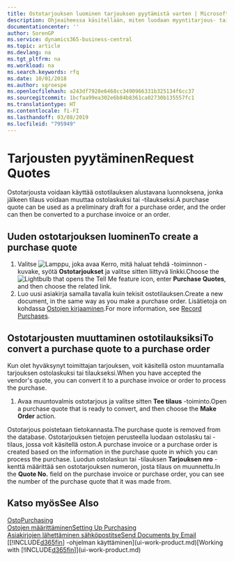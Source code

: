 ```yaml
---
title: Ostotarjouksen luominen tarjouksen pyytämistä varten | Microsoft Docs
description: Ohjeaiheessa käsitellään, miten luodaan myyntitarjous- tai tarjouspyyntöasiakirja kirjaamaan asiakkaalle tehty tarjous tuotteiden myynnistä tietyin ehdoin.
documentationcenter: ''
author: SorenGP
ms.service: dynamics365-business-central
ms.topic: article
ms.devlang: na
ms.tgt_pltfrm: na
ms.workload: na
ms.search.keywords: rfq
ms.date: 10/01/2018
ms.author: sgroespe
ms.openlocfilehash: a243df7928e6468cc3490966331b325134f6cc37
ms.sourcegitcommit: 1bcfaa99ea302e6b84b8361ca02730b135557fc1
ms.translationtype: HT
ms.contentlocale: fi-FI
ms.lasthandoff: 03/08/2019
ms.locfileid: "795949"
---
```

# <a name="request-quotes"></a><span data-ttu-id="fc1aa-103">Tarjousten pyytäminen</span><span class="sxs-lookup"><span data-stu-id="fc1aa-103">Request Quotes</span></span>
<span data-ttu-id="fc1aa-104">Ostotarjousta voidaan käyttää ostotilauksen alustavana luonnoksena, jonka jälkeen tilaus voidaan muuttaa ostolaskuksi tai -tilaukseksi.</span><span class="sxs-lookup"><span data-stu-id="fc1aa-104">A purchase quote can be used as a preliminary draft for a purchase order, and the order can then be converted to a purchase invoice or an order.</span></span>


## <a name="to-create-a-purchase-quote"></a><span data-ttu-id="fc1aa-105">Uuden ostotarjouksen luominen</span><span class="sxs-lookup"><span data-stu-id="fc1aa-105">To create a purchase quote</span></span>
1. <span data-ttu-id="fc1aa-106">Valitse ![Lamppu, joka avaa Kerro, mitä haluat tehdä -toiminnon](media/ui-search/search_small.png "Kerro, mitä haluat tehdä") -kuvake, syötä **Ostotarjoukset** ja valitse sitten liittyvä linkki.</span><span class="sxs-lookup"><span data-stu-id="fc1aa-106">Choose the ![Lightbulb that opens the Tell Me feature](media/ui-search/search_small.png "Tell me what you want to do") icon, enter **Purchase Quotes**, and then choose the related link.</span></span>
2. <span data-ttu-id="fc1aa-107">Luo uusi asiakirja samalla tavalla kuin tekisit ostotilauksen.</span><span class="sxs-lookup"><span data-stu-id="fc1aa-107">Create a new document, in the same way as you make a purchase order.</span></span> <span data-ttu-id="fc1aa-108">Lisätietoja on kohdassa [Ostojen kirjaaminen](purchasing-how-record-purchases.md).</span><span class="sxs-lookup"><span data-stu-id="fc1aa-108">For more information, see [Record Purchases](purchasing-how-record-purchases.md).</span></span>

## <a name="to-convert-a-purchase-quote-to-a-purchase-order"></a><span data-ttu-id="fc1aa-109">Ostotarjousten muuttaminen ostotilauksiksi</span><span class="sxs-lookup"><span data-stu-id="fc1aa-109">To convert a purchase quote to a purchase order</span></span>
<span data-ttu-id="fc1aa-110">Kun olet hyväksynyt toimittajan tarjouksen, voit käsitellä oston muuntamalla tarjouksen ostolaskuksi tai tilaukseksi.</span><span class="sxs-lookup"><span data-stu-id="fc1aa-110">When you have accepted the vendor's quote, you can convert it to a purchase invoice or order to process the purchase.</span></span>

1. <span data-ttu-id="fc1aa-111">Avaa muuntovalmis ostotarjous ja valitse sitten **Tee tilaus** -toiminto.</span><span class="sxs-lookup"><span data-stu-id="fc1aa-111">Open a purchase quote that is ready to convert, and then choose the **Make Order** action.</span></span>

<span data-ttu-id="fc1aa-112">Ostotarjous poistetaan tietokannasta.</span><span class="sxs-lookup"><span data-stu-id="fc1aa-112">The purchase quote is removed from the database.</span></span> <span data-ttu-id="fc1aa-113">Ostotarjouksen tietojen perusteella luodaan ostolasku tai -tilaus, jossa voit käsitellä oston.</span><span class="sxs-lookup"><span data-stu-id="fc1aa-113">A purchase invoice or a purchase order is created based on the information in the purchase quote in which you can process the purchase.</span></span> <span data-ttu-id="fc1aa-114">Luodun ostolaskun tai -tilauksen **Tarjouksen nro** -kenttä määrittää sen ostotarjouksen numeron, josta tilaus on muunnettu.</span><span class="sxs-lookup"><span data-stu-id="fc1aa-114">In the **Quote No.** field on the purchase invoice or purchase order, you can see the number of the purchase quote that it was made from.</span></span>

## <a name="see-also"></a><span data-ttu-id="fc1aa-115">Katso myös</span><span class="sxs-lookup"><span data-stu-id="fc1aa-115">See Also</span></span>
[<span data-ttu-id="fc1aa-116">Osto</span><span class="sxs-lookup"><span data-stu-id="fc1aa-116">Purchasing</span></span>](purchasing-manage-purchasing.md)  
[<span data-ttu-id="fc1aa-117">Ostojen määrittäminen</span><span class="sxs-lookup"><span data-stu-id="fc1aa-117">Setting Up Purchasing</span></span>](purchasing-setup-purchasing.md)  
[<span data-ttu-id="fc1aa-118">Asiakirjojen lähettäminen sähköpostitse</span><span class="sxs-lookup"><span data-stu-id="fc1aa-118">Send Documents by Email</span></span>](ui-how-send-documents-email.md)  
<span data-ttu-id="fc1aa-119">[[!INCLUDE[d365fin](includes/d365fin_md.md)] -ohjelman käyttäminen](ui-work-product.md)</span><span class="sxs-lookup"><span data-stu-id="fc1aa-119">[Working with [!INCLUDE[d365fin](includes/d365fin_md.md)]](ui-work-product.md)</span></span>
